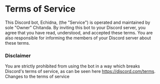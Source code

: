 # Terms of Service

This Discord bot, Echidna, (the "Service") is operated and maintained by sole "Owner" Chitanda. By inviting this bot to your Discord server, you agree that you have read, understood, and accepted these terms. You are also responsible for informing the members of your Discord server about these terms.

### Disclaimer

You are strictly prohibited from using the bot in a way which breaks Discord's terms of service, as can be seen here https://discord.com/terms.
Changes to the terms of service
